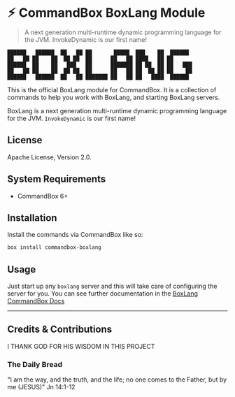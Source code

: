 # ⚡︎ CommandBox BoxLang Module

> A next generation multi-runtime dynamic programming language for the JVM. InvokeDynamic is our first name!

```
██████   ██████  ██   ██ ██       █████  ███    ██  ██████
██   ██ ██    ██  ██ ██  ██      ██   ██ ████   ██ ██
██████  ██    ██   ███   ██      ███████ ██ ██  ██ ██   ███
██   ██ ██    ██  ██ ██  ██      ██   ██ ██  ██ ██ ██    ██
██████   ██████  ██   ██ ███████ ██   ██ ██   ████  ██████
```

This is the official BoxLang module for CommandBox. It is a collection of commands to help you work with BoxLang, and starting BoxLang servers.

BoxLang is a next generation multi-runtime dynamic programming language for the JVM. `InvokeDynamic` is our first name!

## License

Apache License, Version 2.0.

## System Requirements

- CommandBox 6+

## Installation

Install the commands via CommandBox like so:

```bash
box install commandbox-boxlang
```

## Usage

Just start up any `boxlang` server and this will take care of configuring the server for you.  You can see further documentation in the [BoxLang CommandBox Docs](https://boxlang.ortusbooks.com/getting-started/running-boxlang/commandbox)

----

## Credits & Contributions

I THANK GOD FOR HIS WISDOM IN THIS PROJECT

### The Daily Bread

"I am the way, and the truth, and the life; no one comes to the Father, but by me (JESUS)" Jn 14:1-12
